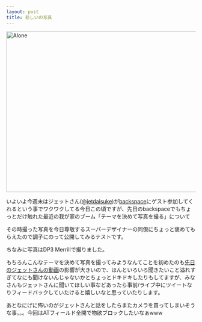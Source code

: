 ```yaml
---
layout: post
title: 悲しいの写真
---
```

<a data-flickr-embed="true"  href="https://www.flickr.com/photos/drikin/24006197670/in/dateposted/" title="Alone"><img src="https://farm2.staticflickr.com/1707/24006197670_2fc33c138a_z.jpg" width="640" height="427" alt="Alone"></a>

いよいよ今週末はジェットさん(@[jetdaisuke](https://twitter.com/jetdaisuke))が[backspace](http://backspace.fm)にゲスト参加してくれるという事でワクワクしてる今日この頃ですが、先日のbackspaceでもちょっとだけ触れた最近の我が家のブーム「テーマを決めて写真を撮る」について

その時撮った写真を今日尊敬するスーパーデザイナーの同僚にちょっと褒めてもらえたので調子にのって公開してみるテストです。

ちなみに写真はDP3 Merrillで撮りました。

もちろんこんなテーマを決めて写真を撮ってみようなんてことを初めたのも[先日のジェットさんの動画](https://www.youtube.com/watch?v=dEoOeB0hpys&feature=youtu.be&a)の影響が大きいので、ほんといろいろ聞きたいこと溢れすぎてなにも聞けないんじゃないかとちょっとドキドキしたりもしてますが、みなさんもジェットさんに聞いてほしい事などあったら事前/ライブ中にツイートなりフィードバックしていたけると嬉しいなと思っていたりします。

あとなにげに怖いのがジェットさんと話をしたらまたカメラを買ってしまいそうな事。。。今回はATフィールド全開で物欲ブロックしたいなぁwww
